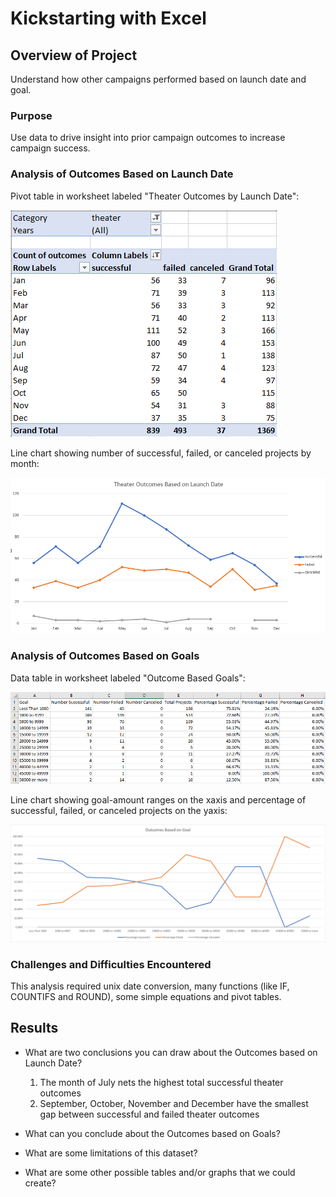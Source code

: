 # Kickstarting with Excel

## Overview of Project

Understand how other campaigns performed based on launch date and goal. 

### Purpose
Use data to drive insight into prior campaign outcomes to increase campaign success. 

### Analysis of Outcomes Based on Launch Date

Pivot table in worksheet labeled "Theater Outcomes by Launch Date":

![Parent Category Outcomes.png](https://github.com/krisnagoda/kickstarter-analysis/blob/5546f68f30a49dd57dfb42bc90d6f2a46d5f20b5/Theater_Outcomes_vs_Launch_Pivot.png)

Line chart showing number of successful, failed, or canceled projects by month:

![Parent Category Outcomes.png](https://github.com/krisnagoda/kickstarter-analysis/blob/5546f68f30a49dd57dfb42bc90d6f2a46d5f20b5/Theater_Outcomes_vs_Launch.png)

### Analysis of Outcomes Based on Goals

Data table in worksheet labeled "Outcome Based Goals":

![Outcome_Based_Goals_Data.png](https://github.com/krisnagoda/kickstarter-analysis/blob/29b5752e4fde6296e7323598f8e077c21c1e4b48/Outcome_Based_Goals_Data.png)

Line chart showing goal-amount ranges on the xaxis and percentage of successful, failed, or canceled projects on the yaxis:

![Outcomes_vs_Goals.png](https://github.com/krisnagoda/kickstarter-analysis/blob/8e5ae125d74f39fcc1b0dd17e29e47116d9653c6/Outcomes_vs_Goals.png)

### Challenges and Difficulties Encountered

This analysis required unix date conversion, many functions (like IF, COUNTIFS and ROUND), some simple equations and pivot tables. 

## Results

- What are two conclusions you can draw about the Outcomes based on Launch Date?

  1. The month of July nets the highest total successful theater outcomes
  2. September, October, November and December have the smallest gap between successful and failed theater outcomes

- What can you conclude about the Outcomes based on Goals?

- What are some limitations of this dataset?

- What are some other possible tables and/or graphs that we could create?
